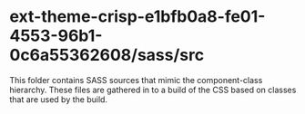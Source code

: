 # ext-theme-crisp-e1bfb0a8-fe01-4553-96b1-0c6a55362608/sass/src

This folder contains SASS sources that mimic the component-class hierarchy. These files
are gathered in to a build of the CSS based on classes that are used by the build.
